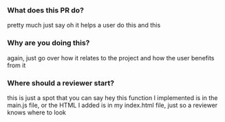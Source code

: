 ### What does this PR do?

pretty much just say oh it helps a user do this and this

### Why are you doing this?

again, just go over how it relates to the project and how the user benefits from it

### Where should a reviewer start?

this is just a spot that you can say hey this function I implemented is in the main.js file, or the HTML I added is in my index.html file, just so a reviewer knows where to look
